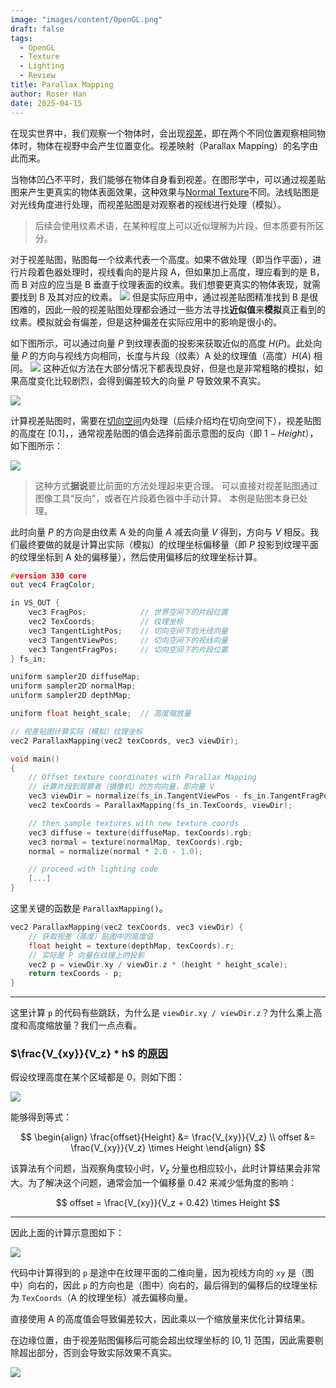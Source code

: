 ```yaml
---
image: "images/content/OpenGL.png"
draft: false
tags:
  - OpenGL
  - Texture
  - Lighting
  - Review
title: Parallax Mapping
author: Roser Han
date: 2025-04-15
---
```

在现实世界中，我们观察一个物体时，会出现[视差](https://zh.wikipedia.org/wiki/%E8%A7%86%E5%B7%AE)，即在两个不同位置观察相同物体时，物体在视野中会产生位置变化。视差映射（Parallax Mapping）的名字由此而来。

当物体凹凸不平时，我们能够在物体自身看到视差。在图形学中，可以通过视差贴图来产生更真实的物体表面效果，这种效果与[Normal Texture](Normal%20Texture.md)不同。法线贴图是对光线角度进行处理，而视差贴图是对观察者的视线进行处理（模拟）。

> 后续会使用纹素术语，在某种程度上可以近似理解为片段，但本质要有所区分。

对于视差贴图，贴图每一个纹素代表一个高度。如果不做处理（即当作平面），进行片段着色器处理时，视线看向的是片段 A，但如果加上高度，理应看到的是 B，而 B 对应的应当是 B 垂直于纹理表面的纹素。我们想要更真实的物体表现，就需要找到 B 及其对应的纹素。
![](images/视差贴图简化示意图.png)
但是实际应用中，通过视差贴图精准找到 B 是很困难的，因此一般的视差贴图处理都会通过一些方法寻找**近似值**来**模拟**真正看到的纹素。模拟就会有偏差，但是这种偏差在实际应用中的影响是很小的。

如下图所示，可以通过向量 $P$ 到纹理表面的投影来获取近似的高度 $H(P)$。此处向量 $P$ 的方向与视线方向相同，长度与片段（纹素）A 处的纹理值（高度）$H(A)$ 相同。
![](images/视差贴图近似处理示意图（上方）.png)
这种近似方法在大部分情况下都表现良好，但是也是非常粗略的模拟，如果高度变化比较剧烈，会得到偏差较大的向量 $P$ 导致效果不真实。

![](images/视差贴图错误近似.png)

计算视差贴图时，需要在[切向空间](../../Graphics/切向空间.md)内处理（后续介绍均在切向空间下），视差贴图的高度在 $[0.1]$，，通常视差贴图的值会选择前面示意图的反向（即 $1 - Height$），如下图所示：

![](images/视差贴图计算.png)

> 这种方式**据说**要比前面的方法处理起来更合理。
> 可以直接对视差贴图通过图像工具“反向”，或者在片段着色器中手动计算。
> 本例是贴图本身已处理。

此时向量 $P$ 的方向是由纹素 A 处的向量 $A$ 减去向量 $V$ 得到，方向与 $V$  相反。我们最终要做的就是计算出实际（模拟）的纹理坐标偏移量（即 $P$ 投影到纹理平面的纹理坐标到 A 处的偏移量），然后使用偏移后的纹理坐标计算。

```cpp
#version 330 core
out vec4 FragColor;

in VS_OUT {
    vec3 FragPos;            // 世界空间下的片段位置
    vec2 TexCoords;          // 纹理坐标
    vec3 TangentLightPos;    // 切向空间下的光线向量
    vec3 TangentViewPos;     // 切向空间下的视线向量
    vec3 TangentFragPos;     // 切向空间下的片段位置
} fs_in;

uniform sampler2D diffuseMap;
uniform sampler2D normalMap;
uniform sampler2D depthMap;

uniform float height_scale;  // 高度缩放量

// 视差贴图计算实际（模拟）纹理坐标
vec2 ParallaxMapping(vec2 texCoords, vec3 viewDir);

void main()
{
    // Offset texture coordinates with Parallax Mapping
    // 计算片段到观察者（摄像机）的方向向量，即向量 V
    vec3 viewDir = normalize(fs_in.TangentViewPos - fs_in.TangentFragPos);
    vec2 texCoords = ParallaxMapping(fs_in.TexCoords, viewDir);

    // then sample textures with new texture coords
    vec3 diffuse = texture(diffuseMap, texCoords).rgb;
    vec3 normal = texture(normalMap, texCoords).rgb;
    normal = normalize(normal * 2.0 - 1.0);

    // proceed with lighting code
    [...]
}

```

这里关键的函数是 `ParallaxMapping()`。

```cpp
vec2 ParallaxMapping(vec2 texCoords, vec3 viewDir) {
	// 获取视差（高度）贴图中的高度值
	float height = texture(depthMap, texCoords).r;
	// 实际是 P 向量在纹理上的投影
	vec2 p = viewDir.xy / viewDir.z * (height * height_scale);
	return texCoords - p;
}
```

***
这里计算 `p` 的代码有些跳跃，为什么是 `viewDir.xy / viewDir.z`？为什么乘上高度和高度缩放量？我们一点点看。
### $\frac{V_{xy}}{V_z} * h$ 的[原因](https://catlikecoding.com/unity/tutorials/rendering/part-20/)

假设纹理高度在某个区域都是 0，则如下图：

![](images/视差贴图P向量计算解释示意图.png)

能够得到等式：

$$
\begin{align}
\frac{offset}{Height} &= \frac{V_{xy}}{V_z} \\ 
offset &= \frac{V_{xy}}{V_z} \times Height 
\end{align}
$$

该算法有个问题，当观察角度较小时，$V_z$ 分量也相应较小，此时计算结果会非常大。为了解决这个问题，通常会加一个偏移量 0.42 来减少低角度的影响：

$$
offset = \frac{V_{xy}}{V_z + 0.42} \times Height
$$
***
因此上面的计算示意图如下：

![](images/视差贴图实际计算示意图.png)

代码中计算得到的 `p` 是途中在纹理平面的二维向量，因为视线方向的 `xy` 是（图中）向右的，因此 `p`  的方向也是（图中）向右的，最后得到的偏移后的纹理坐标为 `TexCoords`（A 的纹理坐标）减去偏移向量。

 直接使用 A 的高度值会导致偏差较大，因此乘以一个缩放量来优化计算结果。
 
在边缘位置，由于视差贴图偏移后可能会超出纹理坐标的 $[0, 1]$ 范围，因此需要剔除超出部分，否则会导致实际效果不真实。

![](images/视差贴图与法线贴图对比.png)